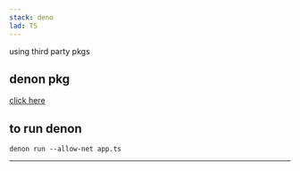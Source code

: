 ```yaml
---
stack: deno
lad: TS
---
```


using third party pkgs

## denon pkg
[click here](https://deno.land/x/denon@2.4.7)

## to run denon
```
denon run --allow-net app.ts
```

---